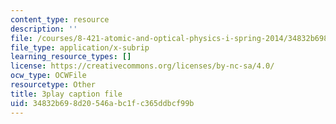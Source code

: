 ```yaml
---
content_type: resource
description: ''
file: /courses/8-421-atomic-and-optical-physics-i-spring-2014/34832b698d20546abc1fc365ddbcf99b_4fZPNSMiRvk.vtt
file_type: application/x-subrip
learning_resource_types: []
license: https://creativecommons.org/licenses/by-nc-sa/4.0/
ocw_type: OCWFile
resourcetype: Other
title: 3play caption file
uid: 34832b69-8d20-546a-bc1f-c365ddbcf99b
---
```

